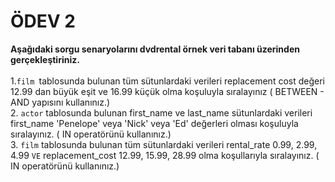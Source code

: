 # ÖDEV 2
<b>Aşağıdaki sorgu senaryolarını dvdrental örnek veri tabanı üzerinden gerçekleştiriniz.</b>
<br> <br>
1.<code>film </code>tablosunda bulunan tüm sütunlardaki verileri replacement cost değeri 12.99 dan büyük eşit ve 16.99 küçük olma koşuluyla sıralayınız ( BETWEEN - AND yapısını kullanınız.)
<br>
2. <code>actor</code> tablosunda bulunan first_name ve last_name sütunlardaki verileri first_name 'Penelope' veya 'Nick' veya 'Ed' değerleri olması koşuluyla sıralayınız. ( IN operatörünü kullanınız.)
<br>
3. <code>film</code> tablosunda bulunan tüm sütunlardaki verileri rental_rate 0.99, 2.99, 4.99 <code>VE</code> replacement_cost 12.99, 15.99, 28.99 olma koşullarıyla sıralayınız. ( IN operatörünü kullanınız.)
